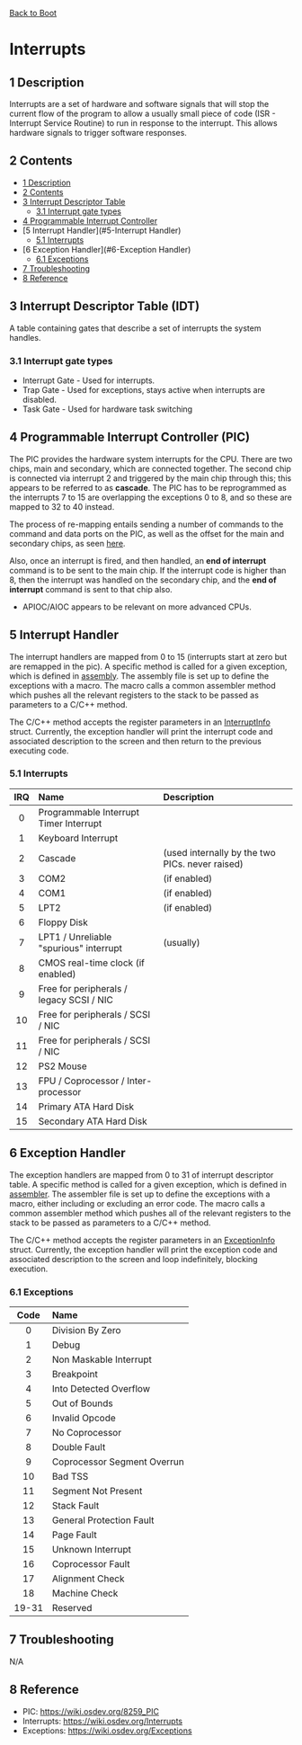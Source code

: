 [Back to Boot](../boot.md)
# Interrupts

## 1 Description
Interrupts are a set of hardware and software signals that will stop the current flow of the
program to allow a usually small piece of code (ISR - Interrupt Service Routine) to run in response 
to the interrupt. This allows hardware signals to trigger software responses.

## 2 Contents
- [1 Description](#1-description)
- [2 Contents](#2-contents)
- [3 Interrupt Descriptor Table](#3-Interrupt-Descriptor-Table-(IDT))
  - [3.1 Interrupt gate types](#31-Interrupt-gate-types)
- [4 Programmable Interrupt Controller](#4-Programmable-Interrupt-Controller-(PIC))
- [5 Interrupt Handler](#5-Interrupt Handler)
  - [5.1 Interrupts](#51-Interrupts)
- [6 Exception Handler](#6-Exception Handler)
  - [6.1 Exceptions](#61-Exceptions)
- [7 Troubleshooting](#7-Troubleshooting)
- [8 Reference](#8-Reference)

## 3 Interrupt Descriptor Table (IDT)
A table containing gates that describe a set of interrupts the system handles.

### 3.1 Interrupt gate types
- Interrupt Gate - Used for interrupts.
- Trap Gate - Used for exceptions, stays active when interrupts are disabled.
- Task Gate - Used for hardware task switching

## 4 Programmable Interrupt Controller (PIC)
The PIC provides the hardware system interrupts for the CPU.
There are two chips, main and secondary, which are connected together. The second chip
is connected via interrupt 2 and triggered by the main chip through this; this appears
to be referred to as **cascade**.
The PIC has to be reprogrammed as the interrupts 7 to 15 are overlapping the exceptions
0 to 8, and so these are mapped to 32 to 40 instead.

The process of re-mapping entails sending a number of commands to the command and data ports
on the PIC, as well as the offset for the main and secondary chips, as seen 
[here](programmable_interrupt_controller.cpp).

Also, once an interrupt is fired, and then handled, an **end of interrupt** command is to
be sent to the main chip. If the interrupt code is higher than 8, then the interrupt
was handled on the secondary chip, and the **end of interrupt** command is sent to that chip
also.

- APIOC/AIOC appears to be relevant on more advanced CPUs.

## 5 Interrupt Handler
The interrupt handlers are mapped from 0 to 15 (interrupts start at zero but are remapped in the pic).
A specific method is called for a given exception, which is defined in [assembly](interrupt_handler.asm).
The assembly file is set up to define the exceptions with a macro. The macro calls a common assembler 
method which pushes all the relevant registers to the stack to be passed as parameters to a C/C++ method.

The C/C++ method accepts the  register parameters in an [InterruptInfo](interrupt_handler.h) struct.
Currently, the exception handler will print the interrupt code and associated description to the screen
and then return to the previous executing code.

### 5.1 Interrupts

| IRQ   | Name                                      | Description                                       |
| :----: | :----                                    | :----                                             |
| 0      | Programmable Interrupt Timer Interrupt   |                                                   |
| 1      | Keyboard Interrupt                       |                                                   |
| 2      | Cascade                                  | (used internally by the two PICs. never raised)   |
| 3      | COM2                                     | (if enabled)                                      |
| 4      | COM1                                     | (if enabled)                                      |
| 5      | LPT2                                     | (if enabled)                                      |
| 6      | Floppy Disk                              |                                                   |
| 7      | LPT1 / Unreliable "spurious" interrupt   | (usually)                                         |
| 8      | CMOS real-time clock (if enabled)        |                                                   |
| 9      | Free for peripherals / legacy SCSI / NIC |                                                   |
| 10     | Free for peripherals / SCSI / NIC        |                                                   |
| 11     | Free for peripherals / SCSI / NIC        |                                                   |
| 12     | PS2 Mouse                                |                                                   |
| 13     | FPU / Coprocessor / Inter-processor      |                                                   |
| 14     | Primary ATA Hard Disk                    |                                                   |
| 15     | Secondary ATA Hard Disk                  |                                                   |

## 6 Exception Handler
The exception handlers are mapped from 0 to 31 of interrupt descriptor table. A specific
method is called for a given exception, which is defined in [assembler](exception_handler.asm).
The assembler file is set up to define the exceptions with a macro, either including or excluding an
error code. The macro calls a common assembler method which pushes all of the relevant registers to the 
stack to be passed as parameters to a C/C++ method.

The C/C++ method accepts the  register parameters in an [ExceptionInfo](interrupt_handler.h) struct.
Currently, the exception handler will print the exception code and associated description to the screen
and loop indefinitely, blocking execution.

### 6.1 Exceptions
| Code   | Name                         |
| :----: | :----                        |
| 0      | Division By Zero             |
| 1      | Debug                        |
| 2      | Non Maskable Interrupt       |
| 3      | Breakpoint                   |
| 4      | Into Detected Overflow       |
| 5      | Out of Bounds                |
| 6      | Invalid Opcode               |
| 7      | No Coprocessor               |
| 8      | Double Fault                 |
| 9      | Coprocessor Segment Overrun  |
| 10     | Bad TSS                      |
| 11     | Segment Not Present          |
| 12     | Stack Fault                  |
| 13     | General Protection Fault     |
| 14     | Page Fault                   |
| 15     | Unknown Interrupt            |
| 16     | Coprocessor Fault            |
| 17     | Alignment Check              |
| 18     | Machine Check                |
| 19-31  | Reserved                     |

## 7 Troubleshooting
N/A

## 8 Reference
- PIC: https://wiki.osdev.org/8259_PIC
- Interrupts: https://wiki.osdev.org/Interrupts
- Exceptions: https://wiki.osdev.org/Exceptions